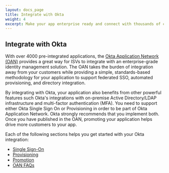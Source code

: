 ```yaml
---
layout: docs_page
title: Integrate with Okta
weight: 4
excerpt: Make your app enterprise ready and connect with thousands of customers with the Okta Application Network.
---
```


## Integrate with Okta

With over 4000 pre-integrated applications, the [Okta Application Network (OAN)](https://www.okta.com/resources/find-your-apps/) provides a great way for ISVs to integrate with an enterprise-grade identity management solution.
The OAN takes the burden of integration away from your customers while providing a simple, standards-based methodology for your application to support federated SSO, automated provisioning, and directory integration.

By integrating with Okta, your application also benefits from other powerful features such Okta's integrations with on-premise Active Directory/LDAP infrastructure and multi-factor authentication (MFA).
You need to support either Okta Single Sign On or Provisioning in order to be part of Okta Application Network.
Okta strongly recommends that you implement both. Once you have published in the OAN, promoting your application helps drive more customers to your app.

Each of the following sections helps you get started with your Okta integration:

* [Single Sign-On](/use_cases/integrate_with_okta/sso-with-saml.html)
* [Provisioning](/use_cases/integrate_with_okta/provisioning.html)
* [Promotion](/use_cases/integrate_with_okta/promotion.html)
* [OAN FAQs](/use_cases/integrate_with_okta/oan-faqs.html)